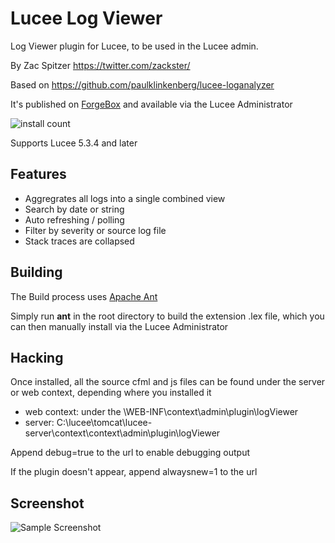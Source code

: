 # Lucee Log Viewer
Log Viewer plugin for Lucee, to be used in the Lucee admin.

By Zac Spitzer https://twitter.com/zackster/

Based on https://github.com/paulklinkenberg/lucee-loganalyzer

It's published on [ForgeBox](https://www.forgebox.io/view/LuceeLogViewer) and available via the Lucee Administrator 

![install count](https://www.forgebox.io/api/v1/entry/LuceeLogViewer/badges/downloads)

Supports Lucee 5.3.4 and later

## Features
- Aggregrates all logs into a single combined view
- Search by date or string
- Auto refreshing / polling
- Filter by severity or source log file
- Stack traces are collapsed

## Building
The Build process uses [Apache Ant](https://ant.apache.org/) 

Simply run **ant** in the root directory to build the extension .lex file, which you can then manually install via the Lucee Administrator

## Hacking
Once installed, all the source cfml and js files can be found under the server or web context, depending where you installed it 

- web context: under the \WEB-INF\context\admin\plugin\logViewer
- server: C:\lucee\tomcat\lucee-server\context\context\admin\plugin\logViewer

Append debug=true to the url to enable debugging output

If the plugin doesn't appear, append alwaysnew=1 to the url


## Screenshot
![Sample Screenshot](https://github.com/zspitzer/lucee-logviewer/blob/refactoring/screenshot.jpg)
